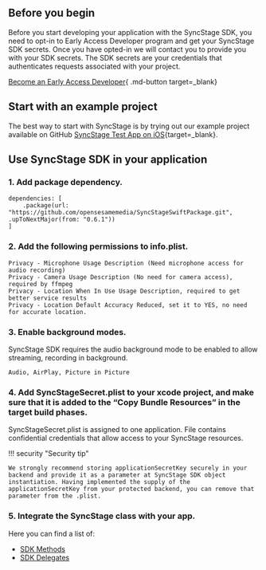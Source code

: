 ## Before you begin

Before you start developing your application with the SyncStage SDK, you need to opt-in to Early Access Developer program and get your SyncStage SDK secrets. Once you have opted-in we will contact you to provide you with your SDK secrets.
The SDK secrets are your credentials that authenticates requests associated with your project. 

[Become an Early Access Developer](https://console.sync-stage.com/request-a-demo){ .md-button target=_blank}


## Start with an example project
The best way to start with SyncStage is by trying out our example project available on GitHub [SyncStage Test App on iOS](https://github.com/opensesamemedia/syncstage-test-app-ios){target=_blank}.


## Use SyncStage SDK in your application
### 1. Add package dependency.

```
dependencies: [
    .package(url: "https://github.com/opensesamemedia/SyncStageSwiftPackage.git", .upToNextMajor(from: "0.6.1"))
]
```

### 2. Add the following permissions to info.plist. 

```
Privacy - Microphone Usage Description (Need microphone access for audio recording)
Privacy - Camera Usage Description (No need for camera access), required by ffmpeg
Privacy - Location When In Use Usage Description, required to get better service results
Privacy - Location Default Accuracy Reduced, set it to YES, no need for accurate location.

```

### 3. Enable background modes.

SyncStage SDK requires the audio background mode to be enabled to allow streaming, recording in background.

`Audio, AirPlay, Picture in Picture`

### 4. Add SyncStageSecret.plist to your xcode project, and make sure that it is added to the “Copy Bundle Resources” in the target build phases.

SyncStageSecret.plist is assigned to one application. File contains confidential credentials that allow access to your SyncStage resources. 

!!! security "Security tip"
    
    We strongly recommend storing applicationSecretKey securely in your backend and provide it as a parameter at SyncStage SDK object instantiation. Having implemented the supply of the applicationSecretKey from your protected backend, you can remove that parameter from the .plist.


### 5. Integrate the SyncStage class with your app.
Here you can find a list of:

* [SDK Methods](sdk-methods.md)
* [SDK Delegates](sdk-delegates.md)
